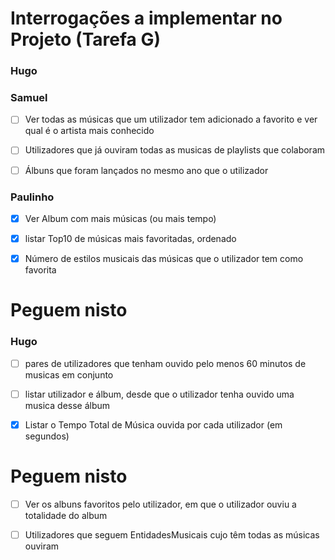 # Interrogações a implementar no Projeto (Tarefa G)

### Hugo
### Samuel

- [ ] Ver todas as músicas que um utilizador tem adicionado a favorito e ver qual é o artista mais conhecido

- [ ] Utilizadores que já ouviram todas as musicas de playlists que colaboram

- [ ] Álbuns que foram lançados no mesmo ano que o utilizador

### Paulinho

- [x] Ver Album com mais músicas (ou mais tempo)

- [x] listar Top10 de músicas mais favoritadas, ordenado

- [x] Número de estilos musicais das músicas que o utilizador tem como favorita
  
# Peguem nisto

### Hugo

- [ ] pares de utilizadores que tenham ouvido pelo menos 60 minutos de musicas em conjunto

- [ ] listar utilizador e álbum, desde que o utilizador tenha ouvido uma musica desse álbum

- [x] Listar o Tempo Total de Música ouvida por cada utilizador (em segundos)

# Peguem nisto

- [ ] Ver os albuns favoritos pelo utilizador, em que o utilizador ouviu a totalidade do album

- [ ] Utilizadores que seguem EntidadesMusicais cujo têm todas as músicas ouviram
